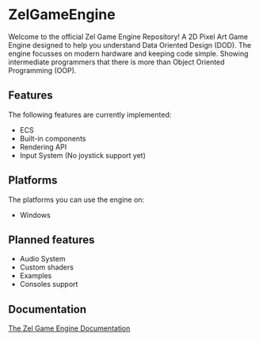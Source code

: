 # ZelGameEngine
Welcome to the official Zel Game Engine Repository!
A 2D Pixel Art Game Engine designed to help you understand Data Oriented Design (DOD).
The engine focusses on modern hardware and keeping code simple.
Showing intermediate programmers that there is more than Object Oriented Programming (OOP).

## Features
The following features are currently implemented:
- ECS
- Built-in components
- Rendering API
- Input System (No joystick support yet)

## Platforms
The platforms you can use the engine on:
- Windows

## Planned features
- Audio System
- Custom shaders
- Examples
- Consoles support

## Documentation
[The Zel Game Engine Documentation](https://nvriezen.github.io/ZelEngineDocs/)
